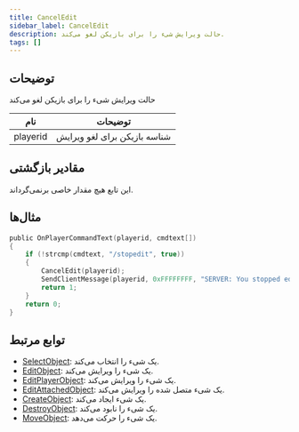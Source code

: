```yaml
---
title: CancelEdit
sidebar_label: CancelEdit
description: حالت ویرایش شی‌ء را برای بازیکن لغو می‌کند.
tags: []
---
```


## توضیحات

حالت ویرایش شی‌ء را برای بازیکن لغو می‌کند

| نام      | توضیحات                                  |
| -------- | ------------------------------------------ |
| playerid | شناسه بازیکن برای لغو ویرایش               |

## مقادیر بازگشتی

این تابع هیچ مقدار خاصی برنمی‌گرداند.

## مثال‌ها

```c
public OnPlayerCommandText(playerid, cmdtext[])
{
    if (!strcmp(cmdtext, "/stopedit", true))
    {
        CancelEdit(playerid);
        SendClientMessage(playerid, 0xFFFFFFFF, "SERVER: You stopped editing the object!");
        return 1;
    }
    return 0;
}
```

## توابع مرتبط

- [SelectObject](SelectObject): یک شی‌ء را انتخاب می‌کند.
- [EditObject](EditObject): یک شی‌ء را ویرایش می‌کند.
- [EditPlayerObject](EditPlayerObject): یک شی‌ء را ویرایش می‌کند.
- [EditAttachedObject](EditAttachedObject): یک شی‌ء متصل شده را ویرایش می‌کند.
- [CreateObject](CreateObject): یک شی‌ء ایجاد می‌کند.
- [DestroyObject](DestroyObject): یک شی‌ء را نابود می‌کند.
- [MoveObject](MoveObject): یک شی‌ء را حرکت می‌دهد.

